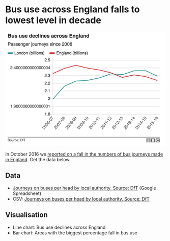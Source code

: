 # Bus use across England falls to lowest level in decade

![](https://raw.githubusercontent.com/BBC-Data-Unit/bus-use/master/Bus%20use%20declines%20across%20England.png)

In October 2016 we [reported on a fall in the numbers of bus journeys made in England](http://www.bbc.co.uk/news/uk-england-37691160). Get the data below. 

## Data

* [Journeys on buses per head by local authority. Source: DfT](https://docs.google.com/spreadsheets/d/1sieTbQ7PEFLJZPBXNV69Hx8lYpCiwBl-6bT2b_z799k/edit#gid=0) (Google Spreadsheet)
* CSV: [Journeys on buses per head by local authority. Source: DfT](https://github.com/BBC-Data-Unit/bus-use/blob/master/Journeys-on-buses-per-head-by-local-authority-Source-DfT.csv)

## Visualisation

* Line chart: Bus use declines across England
* Bar chart: Areas with the biggest percentage fall in bus use
